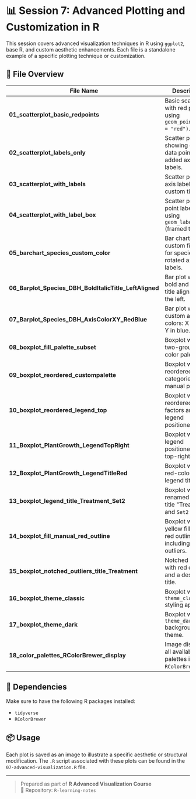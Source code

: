 # 📊 Session 7: Advanced Plotting and Customization in R

This session covers advanced visualization techniques in R using `ggplot2`, base R, and custom aesthetic enhancements. Each file is a standalone example of a specific plotting technique or customization.

## 📁 File Overview

| File Name | Description |
  |-----------|-------------|
  | **01_scatterplot_basic_redpoints** | Basic scatter plot with red points using `geom_point(color = "red")`. |
  | **02_scatterplot_labels_only** | Scatter plot showing only data points with added axis labels. |
  | **03_scatterplot_with_labels** | Scatter plot with axis labels and a custom title. |
  | **04_scatterplot_with_label_box** | Scatter plot with point labels using `geom_label()` (framed text). |
  | **05_barchart_species_custom_color** | Bar chart with custom fill colors for species and rotated axis labels. |
  | **06_Barplot_Species_DBH_BoldItalicTitle_LeftAligned** | Bar plot with bold and italic title aligned to the left. |
  | **07_Barplot_Species_DBH_AxisColorXY_RedBlue** | Bar plot with custom axis text colors: X in red, Y in blue. |
  | **08_boxplot_fill_palette_subset** | Boxplot with a two-group fill color palette. |
  | **09_boxplot_reordered_custompalette** | Boxplot with reordered categories and manual palette. |
  | **10_boxplot_reordered_legend_top** | Boxplot with reordered factors and legend positioned at top. |
  | **11_Boxplot_PlantGrowth_LegendTopRight** | Boxplot with legend positioned in the top-right corner. |
  | **12_Boxplot_PlantGrowth_LegendTitleRed** | Boxplot with red-colored legend title. |
  | **13_boxplot_legend_title_Treatment_Set2** | Boxplot with renamed legend title "Treatment" and `Set2` palette. |
  | **14_boxplot_fill_manual_red_outline** | Boxplot with yellow fill and red outlines including outliers. |
  | **15_boxplot_notched_outliers_title_Treatment** | Notched boxplot with red outliers and a descriptive title. |
  | **16_boxplot_theme_classic** | Boxplot with `theme_classic()` styling applied. |
  | **17_boxplot_theme_dark** | Boxplot with `theme_dark()` background theme. |
  | **18_color_palettes_RColorBrewer_display** | Image displaying all available palettes in `RColorBrewer`. |
  
  ## 🧰 Dependencies
  
  Make sure to have the following R packages installed:
  - `tidyverse`
- `RColorBrewer`

## 📦 Usage

Each plot is saved as an image to illustrate a specific aesthetic or structural modification. The `.R` script associated with these plots can be found in the `07-advanced-visualization.R` file.

---
  
  > Prepared as part of **R Advanced Visualization Course**  
  > 🔗 Repository: `R-learning-notes`
